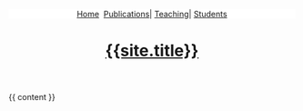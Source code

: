 ---
---
<!DOCTYPE html>
<html>
<head>
  <meta charset="utf-8">
  <meta name="viewport" content="width=device-width, initial-scale=1">
  <title>{{ page.title }} - {{site.title}}</title>
</head>

<body>
<header>
    <nav>
        <p style="text-align: center; background-color: white;">
             <a href="{{site.baseurl}}/">Home</a>&nbsp;
             <a href="{{site.baseurl}}/publications">Publications</a>|
             <a href="{{site.baseurl}}/teaching">Teaching</a>|
             <a href="{{site.baseurl}}/students">Students</a>
        </p>
    </nav>
    <a class="title-a" href="{{site.baseurl}}/"><h1 class="title">{{site.title}}</h1></a>
</header>
      
  
  {{ content }}
